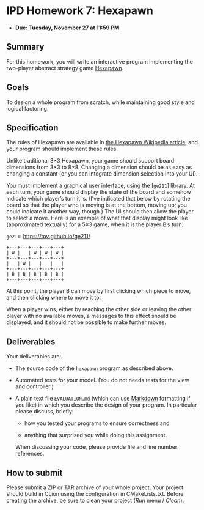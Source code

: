 # IPD Homework 7: Hexapawn

  - **Due: Tuesday, November 27 at 11:59 PM**

## Summary

For this homework, you will write an interactive program implementing
the two-player abstract strategy game
[Hexapawn](https://en.wikipedia.org/wiki/Hexapawn).

## Goals

To design a whole program from scratch, while maintaining good style and
logical factoring.

## Specification

The rules of Hexapawn are available in [the Hexapawn Wikipedia
article](https://en.wikipedia.org/wiki/Hexapawn), and your program
should implement these rules.

Unlike traditional 3×3 Hexapawn, your game should support board
dimensions from 3×3 to 8×8. Changing a dimension should be as easy as
changing a constant (or you can integrate dimension selection into your
UI).

You must implement a graphical user interface, using the [`ge211`]
library. At each turn, your game should display the state of the board
and somehow indicate which player’s turn it is. (I’ve indicated that
below by rotating the board so that the player who is moving is at the
bottom, moving up; you could indicate it another way, though.) The UI
should then allow the player to select a move. Here is an example of
what that display might look like (approximated textually) for a 5×3
game, when it is the player B’s turn:

`ge211`: https://tov.github.io/ge211/

````
+---+---+---+---+---+
| W |   | W | W | W |
+---+---+---+---+---+
|   | W |   |   |   |
+---+---+---+---+---+
| B | B | B | B | B |
+---+---+---+---+---+
````

At this point, the player B can move by first clicking which piece
to move, and then clicking where to move it to.

When a player wins, either by reaching the other side or leaving the
other player with no available moves, a messages to this effect should
be displayed, and it should not be possible to make further moves.

## Deliverables

Your deliverables are:

  - The source code of the `hexapawn` program as described
    above.

  - Automated tests for your model. (You do not needs tests for the
    view and controller.)

  - A plain text file `EVALUATION.md` (which can use
    [Markdown](https://help.github.com/articles/github-flavored-markdown/)
    formatting if you like) in which you describe the design of your
    program. In particular please discuss, briefly:

      - how you tested your programs to ensure correctness and

      - anything that surprised you while doing this assignment.

    When discussing your code, please provide file and line number
    references.

## How to submit

Please submit a ZIP or TAR archive of your whole project. Your project
should build in CLion using the configuration in CMakeLists.txt. Before
creating the archive, be sure to clean your project (*Run* menu /
*Clean*).
